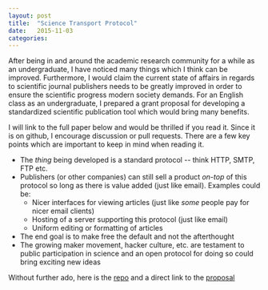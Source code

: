 ```yaml
---
layout: post
title:  "Science Transport Protocol"
date:   2015-11-03
categories:
---
```


After being in and around the academic research community for a while as an
undergraduate, I have noticed many things which I think can be improved.
Furthermore, I would claim the current state of affairs in regards to
scientific journal publishers needs to be greatly improved in order to ensure
the scientific progress modern society demands. For an English class as an
undergraduate, I prepared a grant proposal for developing a standardized
scientific publication tool which would bring many benefits.

I will link to the full paper below and would be thrilled if you read it. Since
it is on github, I encourage discussion or pull requests. There are a few key
points which are important to keep in mind when reading it.

  - The *thing* being developed is a standard protocol -- think HTTP, SMTP, FTP
    etc.
  - Publishers (or other companies) can still sell a product *on-top* of this
    protocol so long as there is value added (just like email). Examples could
be:
    - Nicer interfaces for viewing articles (just like *some* people pay for
      nicer email clients)
    - Hosting of a server supporting this protocol (just like email)
    - Uniform editing or formatting of articles
  - The end goal is to make free the default and not the afterthought
  - The growing maker movement, hacker culture, etc. are testament to public
    participation in science and an open protocol for doing so could bring
exciting new ideas

Without further ado, here is the
[repo](https://github.com/aconz2/science-transport-protocol) and a direct link
to the
[proposal](https://github.com/aconz2/science-transport-protocol/blob/master/Moving-Science-Forward.md)

